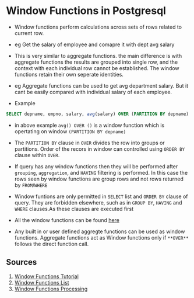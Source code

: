 # Window Functions in Postgresql

- Window functions perform calculations across sets of rows related to current row. 
- eg Get the salary of employee and comapre it with dept avg salary

- This is very similar to aggregate functions. the main difference is with aggregate functions the results are grouped into single row, and the context with each individual row cannot be established. The window functions retain their own seperate identities.
- eg Aggregate functions can be used to get avg department salary. But it cant be easily compared with individual salary of each employee.

- Example
```sql
SELECT depname, empno, salary, avg(salary) OVER (PARTITION BY depname) FROM empsalary;
```

- in above example `avg() OVER ()` is a window function which is opertating on window `(PARTITION BY depname)`

- The `PARTITION BY` clause in `OVER` divides the row into groups or partitions. Order of the recors in window can controlled using `ORDER BY` clause within `OVER`.

- If query has any window functions then they will be performed after `grouping`, `aggregation`, and `HAVING` filtering is performed. In this case the rows seen by window functions are group rows and not rows returned by `FROM`/`WHERE`

- Window funtions are only permitted in `SELECT` list and `ORDER BY` clause of query. They are forbidden elsewhere, such as in `GROUP BY`, `HAVING` and `WHERE` clauses.As these clauses are executed first

- All the window functions can be found [here](https://www.postgresql.org/docs/current/functions-window.html#FUNCTIONS-WINDOW-TABLE)

- Any built in or user defined aggregte functions can be used as window functions. Aggregate functions act as Window functions only if `**OVER**` follows the direct function call.

## Sources

1. [Window Functions Tutorial](https://www.postgresql.org/docs/current/tutorial-window.html)
2. [Window Functions List](https://www.postgresql.org/docs/current/functions-window.html#FUNCTIONS-WINDOW-TABLE)
3. [Window Functions Processing](https://www.postgresql.org/docs/current/queries-table-expressions.html#QUERIES-WINDOW)
